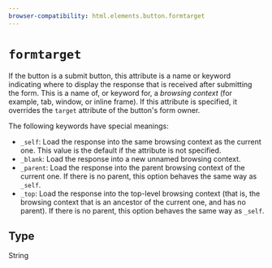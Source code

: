 ```yaml
---
browser-compatibility: html.elements.button.formtarget
---
```


# `formtarget`

If the button is a submit button, this attribute is a name or
keyword indicating where to display the response that is received
after submitting the form. This is a name of, or keyword for, a
*browsing context* (for example, tab, window, or inline frame). If
this attribute is specified, it overrides the `target` attribute of
the button's form owner.

The following keywords have special
meanings:
- `_self`: Load the response into the same browsing context as the
  current one. This value is the default if the attribute is not
  specified.
- `_blank`: Load the response into a new unnamed browsing context.
- `_parent`: Load the response into the parent browsing context of
  the current one. If there is no parent, this option behaves the
  same way as `_self`.
- `_top`: Load the response into the top-level browsing context
  (that is, the browsing context that is an ancestor of the
  current one, and has no parent). If there is no parent, this
  option behaves the same way as `_self`.

## Type

String
